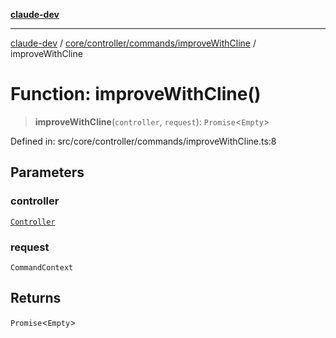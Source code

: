 [**claude-dev**](../../../../../README.md)

***

[claude-dev](../../../../../README.md) / [core/controller/commands/improveWithCline](../README.md) / improveWithCline

# Function: improveWithCline()

> **improveWithCline**(`controller`, `request`): `Promise`\<`Empty`\>

Defined in: src/core/controller/commands/improveWithCline.ts:8

## Parameters

### controller

[`Controller`](../../../classes/Controller.md)

### request

`CommandContext`

## Returns

`Promise`\<`Empty`\>

